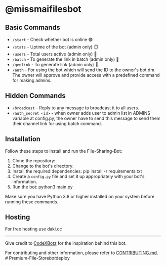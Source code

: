 # @missmaifilesbot

## Basic Commands
- `/start` - Check whether bot is online 🟢
- `/stats` - Uptime of the bot (admin only) ⏱️
- `/users` - Total users active (admin only) 👥
- `/batch` - To generate the link in batch (admin only) 🔗
- `/genlink` - To generate link (admin only) 🔀
- `/auth` - For using the bot which will send the ID to the owner's bot dm. The owner will approve and provide access with a predefined command for making admins.

## Hidden Commands
- `/broadcast` - Reply to any message to broadcast it to all users.
- `/auth_secret <id>` - when owner adds user to admin list in ADMINS variable at config.py, the owner have to send this message to send them their channel link for using batch command. 

## Installation

Follow these steps to install and run the File-Sharing-Bot:

1. Clone the repository:
2. Change to the bot's directory:
3. Install the required dependencies:
pip install -r requirements.txt
4. Create a `config.py` file and set it up appropriately with your bot's information.
5. Run the bot:
python3 main.py


Make sure you have Python 3.8 or higher installed on your system before running these commands.

## Hosting

For free hosting use daki.cc

---



Give credit to [CodeXBotz](https://github.com/CodeXBotz) for the inspiration behind this bot.

For contributing and other information, please refer to [CONTRIBUTING.md](https://github.com/CodeXBotz/File-Sharing-Bot/blob/main/CONTRIBUTING.md).
#   P r e m i u m - F i l e - S t o r e _ b o t _ d e p l o y  
 